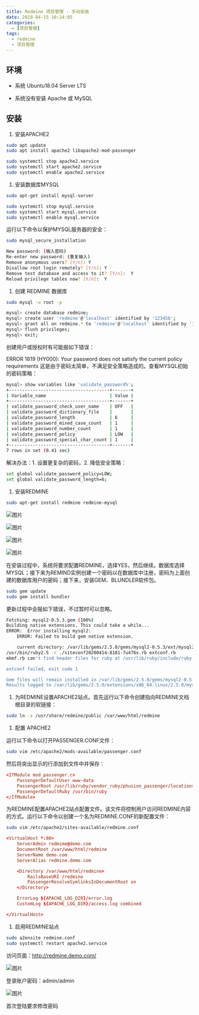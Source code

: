 ```yaml
---
title: Redmine 项目管理 - 手动安装
date: 2019-04-15 10:24:05
categories:
  - [项目管理]
tags:
  - redmine
  - 项目管理
---
```


## 环境

- 系统 Ubuntu18.04 Server LTS

- 系统没有安装 Apache 或 MySQL

## 安装

1. 安装APACHE2

  ```sh
  sudo apt update
  sudo apt install apache2 libapache2-mod-passenger

  sudo systemctl stop apache2.service
  sudo systemctl start apache2.service
  sudo systemctl enable apache2.service
  ```

1. 安装数据库MYSQL

  ```sh
  sudo apt-get install mysql-server

  sudo systemctl stop mysql.service
  sudo systemctl start mysql.service
  sudo systemctl enable mysql.service
  ```

  运行以下命令以保护MYSQL服务器的安全：

  ```sh
  sudo mysql_secure_installation         

  New password: (输入密码)
  Re-enter new password: (重复输入)
  Remove anonymous users? [Y/n]: Y
  Disallow root login remotely? [Y/n]: Y
  Remove test database and access to it? [Y/n]:  Y
  Reload privilege tables now? [Y/n]:  Y
  ```

1. 创建 REDMINE 数据库

  ```sh
  sudo mysql -u root -p

  mysql> create database redmine;
  mysql> create user 'redmine'@'localhost' identified by '123456';
  mysql> grant all on redmine.* to 'redmine'@'localhost' identified by '123456' with grant option;
  mysql> flush privileges;
  mysql> exit;
  ```

  创建用户或授权时有可能报如下错误：

  ERROR 1819 (HY000): Your password does not satisfy the current policy requirements
  这是由于密码太简单，不满足安全策略造成的。查看MYSQL初始的密码策略：

  ```sh
  mysql> show variables like 'validate_password%';
  +--------------------------------------+-------+
  | Variable_name                        | Value |
  +--------------------------------------+-------+
  | validate_password_check_user_name    | OFF   |
  | validate_password_dictionary_file    |       |
  | validate_password_length             | 6     |
  | validate_password_mixed_case_count   | 1     |
  | validate_password_number_count       | 1     |
  | validate_password_policy             | LOW   |
  | validate_password_special_char_count | 1     |
  +--------------------------------------+-------+
  7 rows in set (0.41 sec)
  ```

  解决办法：1. 设置更复杂的密码，2. 降低安全策略：

  ```sh
  set global validate_password_policy=LOW;
  set global validate_password_length=6;
  ```

1. 安装REDMINE

  ```sh
  sudo apt-get install redmine redmine-mysql
  ```

  ![图片](/images/npm-package-publish-01.webp)

  ![图片](/images/npm-package-publish-02.webp)

  ![图片](/images/npm-package-publish-03.webp)

  ![图片](/images/npm-package-publish-04.webp)

  在安装过程中，系统将要求配置REDMINE，选择YES，然后继续。数据库选择MYSQL；接下来为REMIND实例创建一个密码以在数据库中注册，密码为上面创建的数据库用户的密码；接下来，安装GEM、BLUNDLER软件包。

  ```sh
  sudo gem update
  sudo gem install bundler
  ```

  更新过程中会报如下错误，不过暂时可以忽略。

  ```sh
  Fetching: mysql2-0.5.3.gem (100%)
  Building native extensions. This could take a while...
  ERROR:  Error installing mysql2:
      ERROR: Failed to build gem native extension.

      current directory: /var/lib/gems/2.5.0/gems/mysql2-0.5.3/ext/mysql2
  /usr/bin/ruby2.5 -r ./siteconf20200414-8181-7u476x.rb extconf.rb
  mkmf.rb can't find header files for ruby at /usr/lib/ruby/include/ruby.h

  extconf failed, exit code 1

  Gem files will remain installed in /var/lib/gems/2.5.0/gems/mysql2-0.5.3 for inspection.
  Results logged to /var/lib/gems/2.5.0/extensions/x86_64-linux/2.5.0/mysql2-0.5.3/gem_make.out
  ```

1. 为REDMINE设置APACHE2站点。首先运行以下命令创建指向REDMINE文档根目录的软链接：

  ```sh
  sudo ln -s /usr/share/redmine/public /var/www/html/redmine
  ```

1. 配置 APACHE2

  运行以下命令以打开PASSENGER.CONF文件：

  ```sh
  sudo vim /etc/apache2/mods-available/passenger.conf
  ```

  然后将突出显示的行添加到文件中并保存：

  ```conf
  <IfModule mod_passenger.c>
      PassengerDefaultUser www-data
      PassengerRoot /usr/lib/ruby/vendor_ruby/phusion_passenger/locations.ini
      PassengerDefaultRuby /usr/bin/ruby
  </IfModule>
  ```

  为REDMINE配置APACHE2站点配置文件。该文件将控制用户访问REDMINE内容的方式。运行以下命令以创建一个名为REDMINE.CONF的新配置文件：

  ```sh
  sudo vim /etc/apache2/sites-available/redmine.conf
  ```

  ```conf
  <VirtualHost *:80>
      ServerAdmin redmime@demo.com
      DocumentRoot /var/www/html/redmine
      ServerName demo.com
      ServerAlias redmine.demo.com

      <Directory /var/www/html/redmine>
          RailsBaseURI /redmine
          PassengerResolveSymlinksInDocumentRoot on
      </Directory>

      ErrorLog ${APACHE_LOG_DIR}/error.log
      CustomLog ${APACHE_LOG_DIR}/access.log combined

  </VirtualHost>
  ```

1. 启用REDMINE站点

  ```sh
  sudo a2ensite redmine.conf
  sudo systemctl restart apache2.service
  ```

  访问页面：http://redmine.demo.com/

  ![图片](/images/npm-package-publish-05.webp)

  登录账户密码：admin/admin

  ![图片](/images/npm-package-publish-06.webp)

  首次登陆要求修改密码
